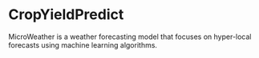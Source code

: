 # CropYieldPredict
MicroWeather is a weather forecasting model that focuses on hyper-local forecasts using machine learning algorithms.
